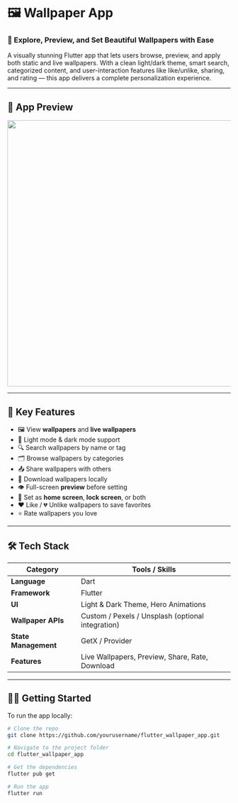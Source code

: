 <h1>🖼️ Wallpaper App</h1>

### 🌟 Explore, Preview, and Set Beautiful Wallpapers with Ease

<p>
  A visually stunning Flutter app that lets users browse, preview, and apply both static and live wallpapers. With a clean light/dark theme, smart search, categorized content, and user-interaction features like like/unlike, sharing, and rating — this app delivers a complete personalization experience.
</p>

---

## 📱 App Preview

<img src="https://github.com/user-attachments/assets/0f3ea546-d892-4dac-97c8-5f7561e66774" width="600" />

---

## 🎯 Key Features

- 🖼️ View **wallpapers** and **live wallpapers**
- 🌙 Light mode & dark mode support
- 🔍 Search wallpapers by name or tag
- 🗂️ Browse wallpapers by categories
- 📤 Share wallpapers with others
- 💾 Download wallpapers locally
- 👁️ Full-screen **preview** before setting
- 🎯 Set as **home screen**, **lock screen**, or both
- ❤️ Like / 💔 Unlike wallpapers to save favorites
- ⭐ Rate wallpapers you love

---

## 🛠️ Tech Stack

| Category            | Tools / Skills                                         |
|---------------------|--------------------------------------------------------|
| **Language**         | Dart                                                   |
| **Framework**        | Flutter                                                |
| **UI**               | Light & Dark Theme, Hero Animations                   |
| **Wallpaper APIs**   | Custom / Pexels / Unsplash (optional integration)     |
| **State Management** | GetX / Provider                                       |
| **Features**         | Live Wallpapers, Preview, Share, Rate, Download       |

---

## 🧑‍💻 Getting Started

To run the app locally:

```bash
# Clone the repo
git clone https://github.com/yourusername/flutter_wallpaper_app.git

# Navigate to the project folder
cd flutter_wallpaper_app

# Get the dependencies
flutter pub get

# Run the app
flutter run
